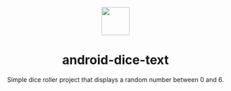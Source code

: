 <p align="center">
  <img src="https://emojipedia-us.s3.dualstack.us-west-1.amazonaws.com/thumbs/120/apple/325/game-die_1f3b2.png" width="64px" height="64px" />
</p>
<h1 align="center">android-dice-text</h1>
<p align="center">Simple dice roller project that displays a random number between 0 and 6.</p>

